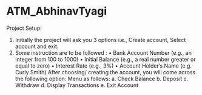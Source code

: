 # ATM_AbhinavTyagi
Project Setup: 
1. Initially the project will ask you 3 options i.e., Create account, Select account and exit.
2. Some instruction are to be followed :
•	Bank Account Number (e.g., an integer from 100 to 1000)
•	Initial Balance (e.g., a real number greater or equal to zero)
•	Interest Rate (e.g., 3%)
•	Account Holder’s Name (e.g. Curly Smith)
After choosing/ creating the account, you will come across the following option:
Menu as follows:
a.	Check Balance
b.	Deposit
c.	Withdraw
d.	Display Transactions
e.	Exit Account


